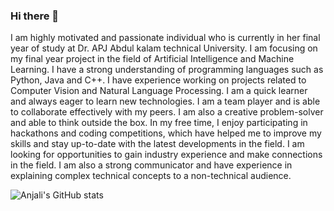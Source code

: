 ### Hi there 👋

I am highly motivated and passionate individual who is currently in her final year of study at Dr. APJ Abdul kalam technical University. I am focusing on my final year project in the field of Artificial Intelligence and Machine Learning. I have a strong understanding of programming languages such as Python, Java and C++. I have experience working on projects related to Computer Vision and Natural Language Processing. I am a quick learner and always eager to learn new technologies. I am a team player and is able to collaborate effectively with my peers. I am also a creative problem-solver and able to think outside the box. In my free time, I enjoy participating in hackathons and coding competitions, which have helped me to improve my skills and stay up-to-date with the latest developments in the field. I am looking for opportunities to gain industry experience and make connections in the field. I am also a strong communicator and have experience in explaining complex technical concepts to a non-technical audience.


![Anjali's GitHub stats](https://github-readme-stats.vercel.app/api?username=anuraghazra&hide=contribs,prs)


<!--
**helloanjalig/helloanjalig** is a ✨ _special_ ✨ repository because its `README.md` (this file) appears on your GitHub profile.

Here are some ideas to get you started:

- 🔭 I’m currently working on ...
- 🌱 I’m currently learning ...
- 👯 I’m looking to collaborate on ...
- 🤔 I’m looking for help with ...
- 💬 Ask me about ...
- 📫 How to reach me: ...
- 😄 Pronouns: ...
- ⚡ Fun fact: ...
-->
